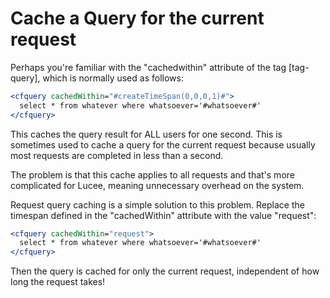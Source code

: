 <!--
{
  "title": "Cache a query for the current request",
  "id": "cookbook-cached-within-request",
  "related": [
    "tag-query"
  ],
  "categories": [
    "cache",
    "query"
  ],
  "description": "Cache a Query for the current request in Lucee.",
  "keywords": [
    "Cache",
    "Query",
    "Request cache",
    "cachedWithin",
    "cfquery"
  ]
}
-->
# Cache a Query for the current request

Perhaps you're familiar with the "cachedwithin" attribute of the tag [tag-query], which is normally used as follows:

```coldfusion
<cfquery cachedWithin="#createTimeSpan(0,0,0,1)#">
  select * from whatever where whatsoever='#whatsoever#'
</cfquery>
```

This caches the query result for ALL users for one second. This is sometimes used to cache a query for the current request because usually most requests are completed in less than a second.

The problem is that this cache applies to all requests and that's more complicated for Lucee, meaning unnecessary overhead on the system.

Request query caching is a simple solution to this problem. Replace the timespan defined in the "cachedWithin" attribute with the value "request":

```coldfusion
<cfquery cachedWithin="request">
  select * from whatever where whatsoever='#whatsoever#'
</cfquery>
```

Then the query is cached for only the current request, independent of how long the request takes!